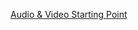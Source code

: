 [Audio & Video Starting Point](https://developer.apple.com/library/archive/referencelibrary/GettingStarted/AudioVideoStartingPoint_iOS/index.html#//apple_ref/doc/uid/TP40007298)